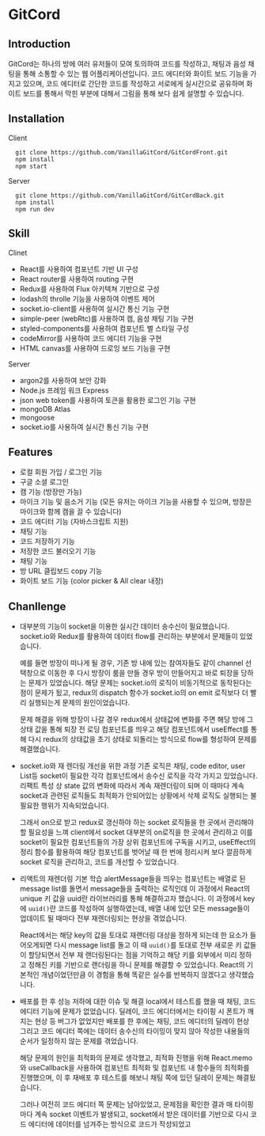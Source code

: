 # GitCord

Introduction
---
GitCord는 하나의 방에 여러 유저들이 모여 토의하여 코드를 작성하고,
채팅과 음성 채팅을 통해 소통할 수 있는 웹 어플리케이션입니다.
코드 에디터와 화이트 보드 기능을 가지고 있으며,
코드 에디터로 간단한 코드를 작성하고 서로에게 실시간으로 공유하며
화이트 보드를 통해서 막힌 부분에 대해서 그림을 통해 보다 쉽게 설명할 수 있습니다.

Installation
---
Client
```
  git clone https://github.com/VanillaGitCord/GitCordFront.git
  npm install
  npm start
```

Server
```
  git clone https://github.com/VanillaGitCord/GitCordBack.git
  npm install
  npm run dev
```

Skill
---
Clinet
  - React를 사용하여 컴포넌트 기반 UI 구성
  - React router를 사용하여 routing 구현
  - Redux를 사용하여 Flux 아키텍쳐 기반으로 구성
  - lodash의 throlle 기능을 사용하여 이벤트 제어
  - socket.io-client를 사용하여 실시간 통신 기능 구현
  - simple-peer (webRtc)를 사용하여 캠, 음성 채팅 기능 구현
  - styled-components를 사용하여 컴포넌트 별 스타일 구성
  - codeMirror를 사용하여 코드 에디터 기능을 구현
  - HTML canvas를 사용하여 드로잉 보드 기능을 구현

Server
  - argon2를 사용하여 보안 강화
  - Node.js 프레임 워크 Express
  - json web token를 사용하여 토큰을 활용한 로그인 기능 구현
  - mongoDB Atlas
  - mongoose
  - socket.io를 사용하여 실시간 통신 기능 구현

Features
---
- 로컬 회원 가입 / 로그인 기능
- 구글 소셜 로그인
- 캠 기능 (방장만 가능)
- 마이크 기능 및 음소거 기능
  (모든 유저는 마이크 기능을 사용할 수 있으며, 방장은 마이크와 함께 캠을 끌 수 있습니다)
- 코드 에디터 기능 (자바스크립트 지원)
- 채팅 기능
- 코드 저장하기 기능
- 저장한 코드 불러오기 기능
- 채팅 기능
- 방 URL 클립보드 copy 기능
- 화이트 보드 기능 (color picker & All clear 내장)

Chanllenge
---
- 대부분의 기능이 socket을 이용한 실시간 데이터 송수신이 필요했습니다.
  socket.io와 Redux를 활용하여 데이터 flow를 관리하는 부분에서 문제들이 있었습니다.

  예를 들면 방장이 떠나게 될 경우, 기존 방 내에 있는 참여자들도 같이 channel 선택창으로
  이동한 후 다시 방장이 룸을 만들 경우 방이 만들어지고 바로 퇴장을 당하는 문제가 있었습니다.
  해당 문제는 socket.io의 로직이 비동기적으로 동작된다는 점이 문제가 됬고,
  redux의 dispatch 함수가 socket.io의 on emit 로직보다 더 빨리 실행되는게 문제의 원인이었습니다.

  문제 해결을 위해 방장이 나갈 경우 redux에서 상태값에 변화를 주면 해당 방에 그 상태 값을 통해
  퇴장 전 로딩 컴포넌트를 띄우고 해당 컴포넌트에서 useEffect를 통해 다시 redux의 상태값을
  초기 상태로 되돌리는 방식으로 flow를 형성하여 문제를 해결했습니다.

- socket.io와 재 렌더링 개선을 위한 과정
  기존 로직은 채팅, code editor, user List등 socket이 필요한 각각 컴포넌트에서
  송수신 로직을 각각 가지고 있었습니다. 리팩트 특성 상 state 값의 변화에 따라서 계속 재렌더링이 되며
  이 때마다 계속 socket과 관련된 로직들도 최적화가 안되어있는 상황에서 삭제 로직도 실행되는
  불필요한 행위가 지속되었습니다.

  그래서 on으로 받고 redux로 갱신하야 하는 socket 로직들을 한 곳에서 관리해야할 필요성을 느껴
  client에서 socket 대부분의 on로직을 한 곳에서 관리하고 이를 socket이 필요한 컴포넌트들의
  가장 상위 컴포넌트에 구독을 시키고, useEffect의 정리 함수를 활용하여 해당 컴포넌트를 벗어날 때
  한 번에 정리시켜 보다 깔끔하게 socket 로직을 관리하고, 코드를 개선할 수 있었습니다.

- 리액트의 재렌더링 기본 학습
  alertMessage들을 띄우는 컴포넌트는 배열로 된 message list를 돌면서
  message들을 출력하는 로직인데 이 과정에서 React의 unique 키 값을 uuid란 라이브러리를 통해
  해결하고자 했습니다. 이 과정에서 key에 `uuid()`란 코드를 작성하여 실행하였는데,
  배열 내에 있던 모든 message들이 업데이트 될 때마다 전부 재렌더링되는 현상을 겪었습니다.

  React에서는 해당 key의 값을 토대로 재랜더링 대상을 정하게 되는데 한 요소가 들어오게되면
  다시 message list를 돌고 이 때 `uuid()`를 토대로 전부 새로운 키 값들이 할당되면서
  전부 재 랜더링된다는 점을 기억하고 해당 키를 외부에서 미리 정하고 정해진 키를 기반으로
  랜더링을 하니 문제를 해결할 수 있었습니다.
  React의 기본적인 개념이었던만큼 이 경험을 통해 똑같은 실수를 반복하지 않겠다고 생각했습니다.

- 배포를 한 후 성능 저하에 대한 이슈 및 해결
  local에서 테스트를 했을 때 채팅, 코드 에디터 기능에 문제가 없었습니다.
  딜레이, 코드 에디터에서는 타이핑 시 폰트가 깨지는 현상 등 버그가 없었지만
  배포를 한 후에는 채팅, 코드 에디터의 딜레이 현상 그리고 코드 에디터 쪽에는 데이터 송수신의
  타이밍이 맞지 않아 작성한 내용들의 순서가 일정하지 않는 문제를 겪었습니다.

  해당 문제의 원인을 최적화의 문제로 생각했고, 최적화 진행을 위해 React.memo와 useCallback을
  사용하여 컴포넌트 최적화 및 컴포넌트 내 함수들의 최적화를 진행했으며,
  이 후 재배포 후 테스트를 해보니 채팅 쪽에 있던 딜레이 문제는 해결됬습니다.

  그러나 여전히 코드 에디터 쪽 문제는 남아있었고, 문제점을 확인한 결과 매 타이핑마다 계속
  socket 이벤트가 발생되고, socket에서 받은 데이터를 기반으로 다시 코드 에디터에 데이터를
  넘겨주는 방식으로 코드가 작성되었고
